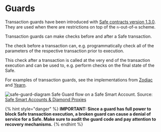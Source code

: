 # Guards

Transaction guards have been introduced with [Safe contracts version 1.3.0](https://github.com/gnosis/safe-contracts/blob/v1.3.0/CHANGELOG.md). They are used when there are restrictions on top of the `n`-out-of-`m` scheme.

Transaction guards can make checks before and after a Safe transaction.

The check before a transaction can, e.g. programmatically check all of the parameters of the respective transaction prior to execution.

This check after a transaction is called at the very end of the transaction execution and can be used to, e.g. perform checks on the final state of the Safe.

For examples of transaction guards, see the implementations from [Zodiac](https://github.com/gnosis/zodiac-guard-scope) and [Yearn](https://mirror.xyz/yearn-finance-engineering.eth/9uInM\_sCrogPBs5qkFSNF6qe-32-0XLN5bty5wKLVqU).

![safe-guard-diagram](https://user-images.githubusercontent.com/9806858/234941573-736dd09d-9ca6-4233-b74d-84cdb7d310e4.jpg)
Safe Guard flow on a Safe Smart Account. Source: [Safe Smart Accounts & Diamond Proxies](https://safe.mirror.xyz/P83_rVQuUQJAM-SnMpWvsHlN8oLnCeSncD1txyMDqpE)

{% hint style="danger" %}
**IMPORTANT: Since a guard has full power to block Safe transaction execution, a broken guard can cause a denial of service for a Safe. Make sure to audit the guard code and pay attention to recovery mechanisms.**
{% endhint %}
